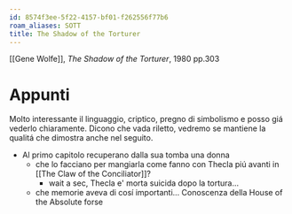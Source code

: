 ```yaml
---
id: 8574f3ee-5f22-4157-bf01-f262556f77b6
roam_aliases: SOTT
title: The Shadow of the Torturer
---
```


[[Gene Wolfe]], *The Shadow of the Torturer*, 1980 pp.303

# Appunti

Molto interessante il linguaggio, criptico, pregno di simbolismo e posso giá vederlo chiaramente. Dicono che vada riletto, vedremo se mantiene la qualitá che dimostra anche nel seguito.

- Al primo capitolo recuperano dalla sua tomba una donna
  - che lo facciano per mangiarla come fanno con Thecla piú avanti in [[The Claw of the Conciliator]]?
    - wait a sec, Thecla e' morta suicida dopo la tortura…
  - che memorie aveva di cosí importanti… Conoscenza della House of the Absolute forse
